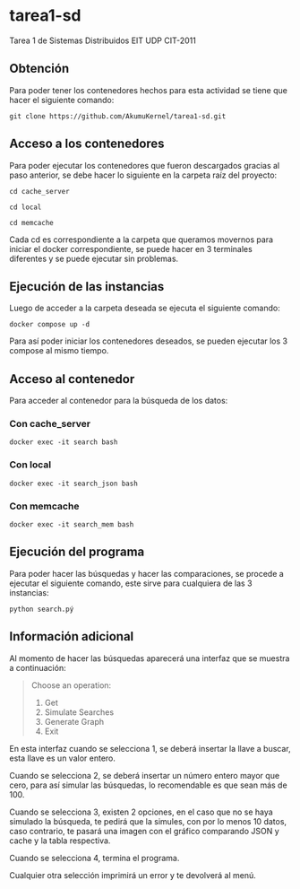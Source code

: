 # tarea1-sd
Tarea 1 de Sistemas Distribuidos EIT UDP CIT-2011


## Obtención
Para poder tener los contenedores hechos para esta actividad se tiene que hacer el siguiente comando:
```
git clone https://github.com/AkumuKernel/tarea1-sd.git
```

## Acceso a los contenedores
Para poder ejecutar los contenedores que fueron descargados gracias al paso anterior, se debe hacer lo siguiente en la carpeta raíz del proyecto:

```
cd cache_server
```
```
cd local
```
```
cd memcache
```

Cada cd es correspondiente a la carpeta que queramos movernos para iniciar el docker correspondiente, se puede hacer en 3 terminales diferentes y se puede ejecutar sin problemas.

## Ejecución de las instancias

Luego de acceder a la carpeta deseada se ejecuta el siguiente comando:

```
docker compose up -d
```

Para así poder iniciar los contenedores deseados, se pueden ejecutar los 3 compose al mismo tiempo.

## Acceso al contenedor 

Para acceder al contenedor para la búsqueda de los datos:

### Con cache_server
```
docker exec -it search bash
```

### Con local
```
docker exec -it search_json bash
```

### Con memcache
```
docker exec -it search_mem bash
```

## Ejecución del programa

Para poder hacer las búsquedas y hacer las comparaciones, se procede a ejecutar el siguiente comando, este sirve para cualquiera de las 3 instancias:

```
python search.pý
```

## Información adicional
Al momento de hacer las búsquedas aparecerá una interfaz que se muestra a continuación:

> Choose an operation:
> 1. Get
> 2. Simulate Searches
> 3. Generate Graph
> 4. Exit

En esta interfaz cuando se selecciona 1, se deberá insertar la llave a buscar, esta llave es un valor entero.

Cuando se selecciona 2, se deberá insertar un número entero mayor que cero, para así simular las búsquedas, lo recomendable es que sean más de 100.

Cuando se selecciona 3, existen 2 opciones, en el caso que no se haya simulado la búsqueda, te pedirá que la simules, con por lo menos 10 datos, caso contrario, te pasará una imagen con el gráfico comparando JSON y cache y la tabla respectiva.

Cuando se selecciona 4, termina el programa.

Cualquier otra selección imprimirá un error y te devolverá al menú.
